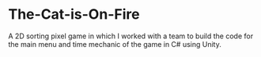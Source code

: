 # The-Cat-is-On-Fire

A 2D sorting pixel game in which I worked with a team to build the code for the main menu and time mechanic of the game in C# using Unity.
